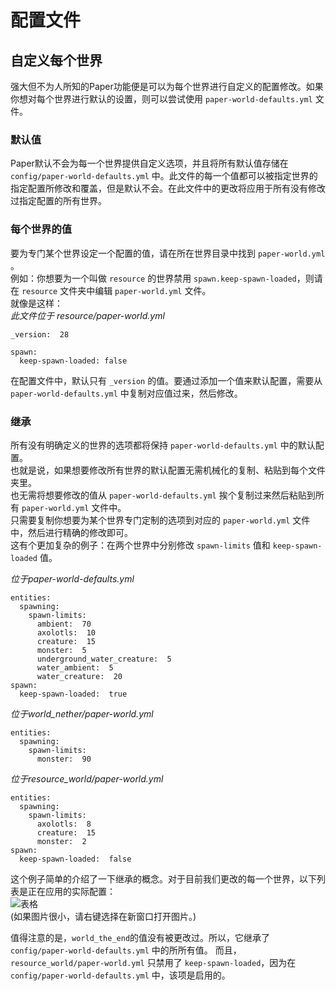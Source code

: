 # 配置文件

## 自定义每个世界
强大但不为人所知的Paper功能便是可以为每个世界进行自定义的配置修改。如果你想对每个世界进行默认的设置，则可以尝试使用 `paper-world-defaults.yml` 文件。  

### 默认值
Paper默认不会为每一个世界提供自定义选项，并且将所有默认值存储在 `config/paper-world-defaults.yml` 中。此文件的每一个值都可以被指定世界的指定配置所修改和覆盖，但是默认不会。在此文件中的更改将应用于所有没有修改过指定配置的所有世界。  

### 每个世界的值
要为专门某个世界设定一个配置的值，请在所在世界目录中找到 `paper-world.yml` 。    
例如：你想要为一个叫做 `resource` 的世界禁用 `spawn.keep-spawn-loaded`，则请在 `resource` 文件夹中编辑 `paper-world.yml` 文件。  
就像是这样：  
*此文件位于 resource/paper-world.yml*  
```
_version:  28

spawn:  
  keep-spawn-loaded: false
```
在配置文件中，默认只有 `_version` 的值。要通过添加一个值来默认配置，需要从 `paper-world-defaults.yml` 中复制对应值过来，然后修改。  

### 继承
所有没有明确定义的世界的选项都将保持 `paper-world-defaults.yml` 中的默认配置。  
也就是说，如果想要修改所有世界的默认配置无需机械化的复制、粘贴到每个文件夹里。  
也无需将想要修改的值从 `paper-world-defaults.yml` 挨个复制过来然后粘贴到所有 `paper-world.yml` 文件中。    
只需要复制你想要为某个世界专门定制的选项到对应的 `paper-world.yml` 文件中，然后进行精确的修改即可。    
这有个更加复杂的例子：在两个世界中分别修改 `spawn-limits` 值和 `keep-spawn-loaded` 值。  
  
*位于paper-world-defaults.yml*   
```
entities:  
  spawning:  
    spawn-limits:  
      ambient:  70  
      axolotls:  10  
      creature:  15  
      monster:  5  
      underground_water_creature:  5  
      water_ambient:  5  
      water_creature:  20  
spawn:  
  keep-spawn-loaded:  true
```
*位于world_nether/paper-world.yml*
```
entities:  
  spawning:  
    spawn-limits:  
      monster:  90
```  
*位于resource_world/paper-world.yml*
```
entities:  
  spawning:  
    spawn-limits:  
      axolotls:  8  
      creature:  15  
      monster:  2  
spawn:  
  keep-spawn-loaded:  false
```
这个例子简单的介绍了一下继承的概念。对于目前我们更改的每一个世界，以下列表是正在应用的实际配置：  
![表格](https://i.postimg.cc/rwgvkxFr/QQ-20221001165907.png)  
(如果图片很小，请右键选择在新窗口打开图片。)  
  
值得注意的是，`world_the_end`的值没有被更改过。所以，它继承了 `config/paper-world-defaults.yml` 中的所所有值。
而且，`resource_world/paper-world.yml` 只禁用了 `keep-spawn-loaded`，因为在 `config/paper-world-defaults.yml` 中，该项是启用的。  
